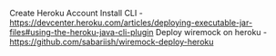 Create Heroku Account
Install CLI - https://devcenter.heroku.com/articles/deploying-executable-jar-files#using-the-heroku-java-cli-plugin
Deploy wiremock on heroku - https://github.com/sabariish/wiremock-deploy-heroku
